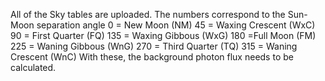 All of the Sky tables are uploaded.
The numbers correspond to the Sun-Moon separation angle
0 = New Moon (NM)
45 = Waxing Crescent (WxC)
90 = First Quarter (FQ)
135 = Waxing Gibbous (WxG)
180 =Full Moon (FM)
225 = Waning Gibbous (WnG)
270 = Third Quarter (TQ)
315 = Waning Crescent (WnC)
With these, the background photon flux needs to be calculated.